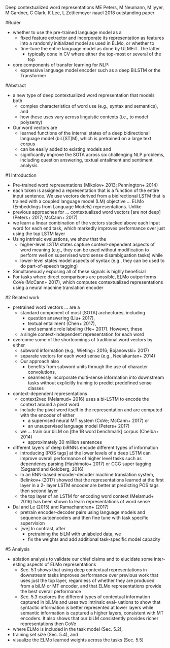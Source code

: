 Deep contextualized word representations
ME Peters, M Neumann, M Iyyer, M Gardner, C Clark, K Lee, L Zettlemoyer
naacl 2018 outstanding paper

#Ruder

* whether to use the pre-trained language model as a 
  * fixed feature extractor and incorporate its representation as features into
    a randomly initialized model as used in ELMo, or whether to 
  * fine-tune the entire language model as done by ULMFiT. The latter
    * typically done in CV where either the top-most or several of the top
* core components of transfer learning for NLP: 
  * expressive language model encoder such as a deep BiLSTM or the Transformer

#Abstract

* a new type of deep contextualized word representation that models both
  * complex characteristics of word use (e.g., syntax and semantics), and 
  * how these uses vary across linguistic contexts (i.e., to model polysemy)
* Our word vectors are
  * learned functions of the internal states of a deep bidirectional language
    model (biL[ST]M), which is pretrained on a large text corpus
  * can be easily added to existing models and
  * significantly improve the SOTA across six challenging NLP problems,
    including question answering, textual entailment and sentiment analysis

#1 Introduction

* Pre-trained word representations (Mikolov+ 2013; Pennington+ 2014)
* each token is assigned a representation that is a function of the entire
  input sentence. We use vectors derived from a bidirectional LSTM that is
  trained with a coupled language model (LM) objective ... ELMo (Embeddings
  from Language Models) representations.  Unlike
* previous approaches for ... contextualized word vectors [are not deep]
  (Peters+ 2017; McCann+ 2017)
* we learn a linear combination of the vectors stacked above each input word
  for each end task, which markedly improves performance over just using the
  top LSTM layer
* Using intrinsic evaluations, we show that the
  * higher-level LSTM states
  capture context-dependent aspects of word meaning (e.g., they can be used
  without modification to perform well on supervised word sense disambiguation
  tasks) while
  * lower-level states model aspects of syntax (e.g., they can be used to do
    part-of-speech tagging)
* Simultaneously exposing all of these signals is highly beneficial
* For tasks where direct comparisons are possible, ELMo outperforms CoVe
  (McCann+ 2017), which computes contextualized representations using a
  neural machine translation encoder

#2 Related work

* pretrained word vectors ... are a
  * standard component of most [SOTA] archectures, including
    * question answering (Liu+ 2017),
    * textual entailment (Chen+ 2017),
    * and semantic role labeling (He+ 2017). However, these
  * a single context-independent representation for each word
* overcome some of the shortcomings of traditional word vectors by either
  * subword information (e.g., Wieting+ 2016; Bojanowski+ 2017)
  * separate vectors for each word sense (e.g., Neelakantan+ 2014)
  * Our approach also
    * benefits from subword units through the use of character convolutions,
    * seamlessly incorporate multi-sense information into downstream tasks
      without explicitly training to predict predefined sense classes
* context-dependent representations
  * context2vec (Melamud+ 2016) uses a bi-LSTM to encode the context
    around a pivot word
  * include the pivot word itself in the representation and are computed with
    the encoder of either
    * a supervised neural MT system (CoVe; McCann+ 2017) or
    * an unsupervised language model (Peters+ 2017)
  * we ... train our biLM on [the 1B word benchmark] corpus (Chelba+ 2014)
    * approximately 30 million sentences 
* different layers of deep biRNNs encode different types of information
  * introducing [POS tags] at the lower levels of a deep LSTM
    can improve overall performance of higher level tasks such as
    dependency parsing (Hashimoto+ 2017) or
    CCG super tagging (Søgaard and Goldberg, 2016)
  * In an RNN-based encoder-decoder machine translation system, Belinkov+
    (2017) showed that the representations learned at the first layer in a 2-
    layer LSTM encoder are better at predicting POS tags then second layer
  * the top layer of an LSTM for encoding word context (Melamud+ 2016)
    has been shown to learn representations of word sense
* Dai and Le (2015) and Ramachandran+ (2017)
  * pretrain encoder-decoder pairs using language models and sequence
    autoencoders and then
    fine tune with task specific supervision
  * [we] In contrast, after
    * pretraining the biLM with unlabeled data, we
    * fix the weights and add additional task-specific model capacity

#5 Analysis

* ablation analysis to validate our chief claims and to elucidate some inter-
  esting aspects of ELMo representations
  * Sec. 5.1 shows that using deep contextual representations in downstream
    tasks improves performance
    over previous work that uses just the top layer,
    regardless of whether they are produced from a biLM or MT encoder, and that
    ELMo representations provide the best overall performance
  * Sec. 5.3 explores the different types of contextual information captured in
    biLMs and uses
    two intrinsic eval- uations to show that
    syntactic information is better represented at lower layers while
    semantic information is captured a higher layers,
    consistent with MT encoders. It also shows that
    our biLM consistently provides richer representations then CoVe
* where ELMo is included in the task model (Sec. 5.2),
* training set size (Sec. 5.4), and
* visualize the ELMo learned weights across the tasks (Sec.  5.5)
